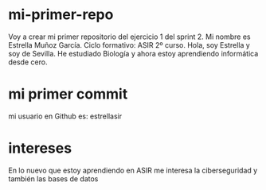 # mi-primer-repo
Voy a crear mi primer repositorio del ejercicio 1 del sprint 2.
Mi nombre es Estrella Muñoz García.
Ciclo formativo: ASIR 2º curso.
Hola, soy Estrella y soy de Sevilla. He estudiado Biología y ahora estoy aprendiendo informática desde cero. 
# mi primer commit
mi usuario en Github es: estrellasir
# intereses
En lo nuevo que estoy aprendiendo en ASIR me interesa la ciberseguridad y también las bases de datos

